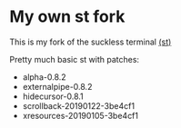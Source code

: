 # My own st fork

This is my fork of the suckless terminal [(st)](https://st.suckless.org/)

Pretty much basic st with patches:
   - alpha-0.8.2
   - externalpipe-0.8.2
   - hidecursor-0.8.1
   - scrollback-20190122-3be4cf1
   - xresources-20190105-3be4cf1
